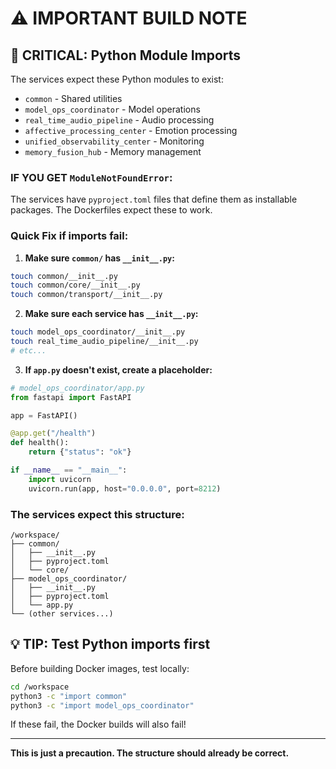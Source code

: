 # ⚠️ IMPORTANT BUILD NOTE

## 🔴 **CRITICAL: Python Module Imports**

The services expect these Python modules to exist:
- `common` - Shared utilities
- `model_ops_coordinator` - Model operations
- `real_time_audio_pipeline` - Audio processing
- `affective_processing_center` - Emotion processing
- `unified_observability_center` - Monitoring
- `memory_fusion_hub` - Memory management

### **IF YOU GET `ModuleNotFoundError`:**

The services have `pyproject.toml` files that define them as installable packages.
The Dockerfiles expect these to work.

### **Quick Fix if imports fail:**

1. **Make sure `common/` has `__init__.py`:**
```bash
touch common/__init__.py
touch common/core/__init__.py
touch common/transport/__init__.py
```

2. **Make sure each service has `__init__.py`:**
```bash
touch model_ops_coordinator/__init__.py
touch real_time_audio_pipeline/__init__.py
# etc...
```

3. **If `app.py` doesn't exist, create a placeholder:**
```python
# model_ops_coordinator/app.py
from fastapi import FastAPI

app = FastAPI()

@app.get("/health")
def health():
    return {"status": "ok"}

if __name__ == "__main__":
    import uvicorn
    uvicorn.run(app, host="0.0.0.0", port=8212)
```

### **The services expect this structure:**
```
/workspace/
├── common/
│   ├── __init__.py
│   ├── pyproject.toml
│   └── core/
├── model_ops_coordinator/
│   ├── __init__.py
│   ├── pyproject.toml
│   └── app.py
└── (other services...)
```

## 💡 **TIP: Test Python imports first**

Before building Docker images, test locally:
```bash
cd /workspace
python3 -c "import common"
python3 -c "import model_ops_coordinator"
```

If these fail, the Docker builds will also fail!

---
**This is just a precaution. The structure should already be correct.**